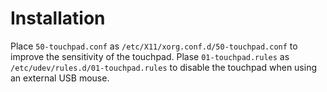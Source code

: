 # Installation
Place `50-touchpad.conf` as `/etc/X11/xorg.conf.d/50-touchpad.conf` to improve the sensitivity of the touchpad. Plase `01-touchpad.rules` as `/etc/udev/rules.d/01-touchpad.rules` to disable the touchpad when using an external USB mouse. 